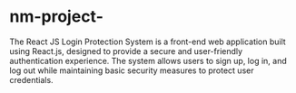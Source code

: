 # nm-project-
The React JS Login Protection System is a front-end web application built using React.js, designed to provide a secure and user-friendly authentication experience. The system allows users to sign up, log in, and log out while maintaining basic security measures to protect user credentials.

